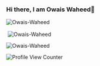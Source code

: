 ### Hi there, I am Owais Waheed👋

<!--
**Owais-Waheed/Owais-Waheed** is a ✨ _special_ ✨ repository because its `README.md` (this file) appears on your GitHub profile.

Here are some ideas to get you started:

- 🔭 I’m currently working on ...
- 🌱 I’m currently learning ...
- 👯 I’m looking to collaborate on ...
- 🤔 I’m looking for help with ...
- 💬 Ask me about ...
- 📫 How to reach me: ...
- 😄 Pronouns: ...
- ⚡ Fun fact: ...
-->
<p align="left">
  <img src="https://github-readme-stats.vercel.app/api/top-langs?username=Owais-Waheed&show_icons=true&locale=en&layout=compact&exclude_repo=Data-Science-hws" alt="Owais-Waheed" />
</p>

<p>&nbsp;<img align="center" src="https://github-readme-stats.vercel.app/api?username=Owais-Waheed&show_icons=true&locale=en" alt="Owais-Waheed" /></p>

<p><img align="center" src="https://github-readme-streak-stats.herokuapp.com/?user=Owais-Waheed&" alt="Owais-Waheed" /></p>

![Profile View Counter](https://komarev.com/ghpvc/?username=Owais-Waheed)
